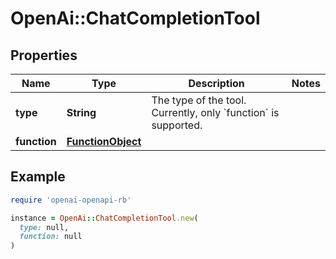 # OpenAi::ChatCompletionTool

## Properties

| Name | Type | Description | Notes |
| ---- | ---- | ----------- | ----- |
| **type** | **String** | The type of the tool. Currently, only &#x60;function&#x60; is supported. |  |
| **function** | [**FunctionObject**](FunctionObject.md) |  |  |

## Example

```ruby
require 'openai-openapi-rb'

instance = OpenAi::ChatCompletionTool.new(
  type: null,
  function: null
)
```

